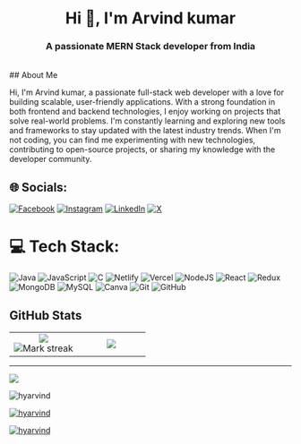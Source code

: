 <h1 align="center">Hi 👋, I'm Arvind kumar</h1>
<h3 align="center">A passionate MERN Stack developer from India</h3> 

</p>
<br>
## About Me

Hi, I'm Arvind kumar, a passionate full-stack web developer with a love for building scalable, user-friendly applications. With a strong foundation in both frontend and backend technologies, I enjoy working on projects that solve real-world problems. I'm constantly learning and exploring new tools and frameworks to stay updated with the latest industry trends. When I'm not coding, you can find me experimenting with new technologies, contributing to open-source projects, or sharing my knowledge with the developer community.



## 🌐 Socials:
[![Facebook](https://img.shields.io/badge/Facebook-%231877F2.svg?logo=Facebook&logoColor=white)](https://facebook.com/profile.php?id=100019226553513) [![Instagram](https://img.shields.io/badge/Instagram-%23E4405F.svg?logo=Instagram&logoColor=white)](https://instagram.com/hyarvind) [![LinkedIn](https://img.shields.io/badge/LinkedIn-%230077B5.svg?logo=linkedin&logoColor=white)](https://linkedin.com/in/arvind-kumar-1189bb263) [![X](https://img.shields.io/badge/X-black.svg?logo=X&logoColor=white)](https://x.com/erarvind_k) 

# 💻 Tech Stack:
![Java](https://img.shields.io/badge/java-%23ED8B00.svg?style=for-the-badge&logo=openjdk&logoColor=white) ![JavaScript](https://img.shields.io/badge/javascript-%23323330.svg?style=for-the-badge&logo=javascript&logoColor=%23F7DF1E) ![C](https://img.shields.io/badge/c-%2300599C.svg?style=for-the-badge&logo=c&logoColor=white) ![Netlify](https://img.shields.io/badge/netlify-%23000000.svg?style=for-the-badge&logo=netlify&logoColor=#00C7B7) ![Vercel](https://img.shields.io/badge/vercel-%23000000.svg?style=for-the-badge&logo=vercel&logoColor=white) ![NodeJS](https://img.shields.io/badge/node.js-6DA55F?style=for-the-badge&logo=node.js&logoColor=white) ![React](https://img.shields.io/badge/react-%2320232a.svg?style=for-the-badge&logo=react&logoColor=%2361DAFB) ![Redux](https://img.shields.io/badge/redux-%23593d88.svg?style=for-the-badge&logo=redux&logoColor=white) ![MongoDB](https://img.shields.io/badge/MongoDB-%234ea94b.svg?style=for-the-badge&logo=mongodb&logoColor=white) ![MySQL](https://img.shields.io/badge/mysql-4479A1.svg?style=for-the-badge&logo=mysql&logoColor=white) ![Canva](https://img.shields.io/badge/Canva-%2300C4CC.svg?style=for-the-badge&logo=Canva&logoColor=white) ![Git](https://img.shields.io/badge/git-%23F05033.svg?style=for-the-badge&logo=git&logoColor=white) ![GitHub](https://img.shields.io/badge/github-%23121011.svg?style=for-the-badge&logo=github&logoColor=white)

## GitHub Stats

<table><tbody><tr border="none"><td width="50%" align="center">
<img align="center" src="https://readme-stats-fork-mauve.vercel.app/api/?username=hyarvind&theme=dark&show_icons=true&count_private=true"><br>
<img alt="Mark streak" src="https://github-readme-streak-stats-five-roan.vercel.app?user=hyarvind&theme=dark"></td><td width="50%" align="center">
<img align="center" src="https://readme-stats-fork-mauve.vercel.app/api/top-langs/?username=hyarvind&theme=dark&hide_border=false&no-bg=true&no-frame=true&langs_count=6"></td></tr></tbody></table>

---
[![](https://visitcount.itsvg.in/api?id=hyarvind&icon=3&color=10)](https://visitcount.itsvg.in)

<!-- Proudly created with GPRM ( https://gprm.itsvg.in ) -->

<p align="left"> <img src="https://komarev.com/ghpvc/?username=hyarvindk&label=Profile%20views&color=0e75b6&style=flat" alt="hyarvind" /> </p>

<p align="left"> <a href="https://github.com/ryo-ma/github-profile-trophy"><img src="https://github-profile-trophy.vercel.app/?username=hyarvind" alt="hyarvind" /></a> </p>

<p align="left"> <a href="https://twitter.com/erarvind_k" target="blank"><img src="https://img.shields.io/twitter/follow/erarvind_k?logo=twitter&style=for-the-badge" alt="hyarvind" /></a> </p>

